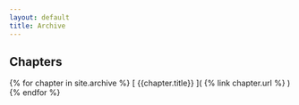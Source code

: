 ```yaml
---
layout: default
title: Archive
---
```


## Chapters

{% for chapter in site.archive %}
    [ {{chapter.title}} ]( {% link chapter.url %} )
{% endfor %}

